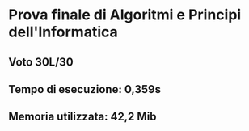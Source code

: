 # Prova finale di Algoritmi e Principi dell'Informatica
## Voto 30L/30 
## Tempo di esecuzione: 0,359s 
## Memoria utilizzata: 42,2 Mib
